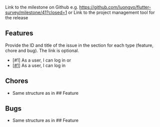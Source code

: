 Link to the milestone on Github e.g. https://github.com/luongvo/flutter-survey/milestone/41?closed=1
or
Link to the project management tool for the release

## Features

Provide the ID and title of the issue in the section for each type (feature, chore and bug). The link is optional.

- [#1] As a user, I can log in
or
- [[#1](https://github.com/luongvo/flutter-survey/issues/1)] As a user, I can log in

## Chores
- Same structure as in  ## Feature

## Bugs
- Same structure as in  ## Feature

